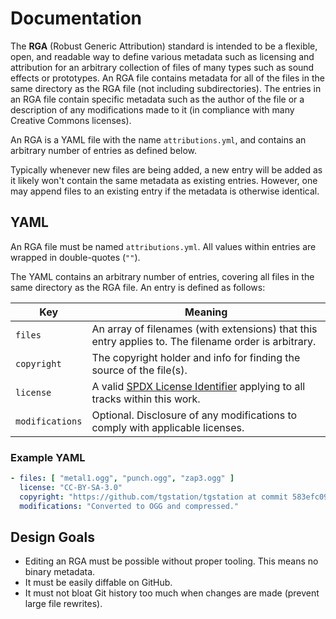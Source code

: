 # Documentation

The **RGA** (Robust Generic Attribution) standard is intended to be a flexible, open, and readable way <!--Insert more marketing bull that sounds good here!--> to define various metadata such as licensing and attribution for an arbitrary collection of files of many types such as sound effects or prototypes. An RGA file contains metadata for all of the files in the same directory as the RGA file (not including subdirectories). The entries in an RGA file contain specific metadata such as the author of the file or a description of any modifications made to it (in compliance with many Creative Commons licenses).

An RGA is a YAML file with the name `attributions.yml`, and contains an arbitrary number of entries as defined below.

Typically whenever new files are being added, a new entry will be added as it likely won't contain the same metadata as existing entries. However, one may append files to an existing entry if the metadata is otherwise identical.

## YAML

An RGA file must be named `attributions.yml`. All values within entries are wrapped in double-quotes (`""`).

The YAML contains an arbitrary number of entries, covering all files in the same directory as the RGA file. An entry is defined as follows:

Key | Meaning
--- | -------
`files` | An array of filenames (with extensions) that this entry applies to. The filename order is arbitrary.
`copyright` | The copyright holder and info for finding the source of the file(s).
`license` | A valid [SPDX License Identifier](https://spdx.org/licenses/) applying to all tracks within this work.
`modifications` | Optional. Disclosure of any modifications to comply with applicable licenses.

### Example YAML

```yaml
- files: [ "metal1.ogg", "punch.ogg", "zap3.ogg" ]
  license: "CC-BY-SA-3.0"
  copyright: "https://github.com/tgstation/tgstation at commit 583efc098b3ce871715afd02d0f9990150a48ec2"
  modifications: "Converted to OGG and compressed."
```

## Design Goals

* Editing an RGA must be possible without proper tooling. This means no binary metadata.
* It must be easily diffable on GitHub.
* It must not bloat Git history too much when changes are made (prevent large file rewrites).